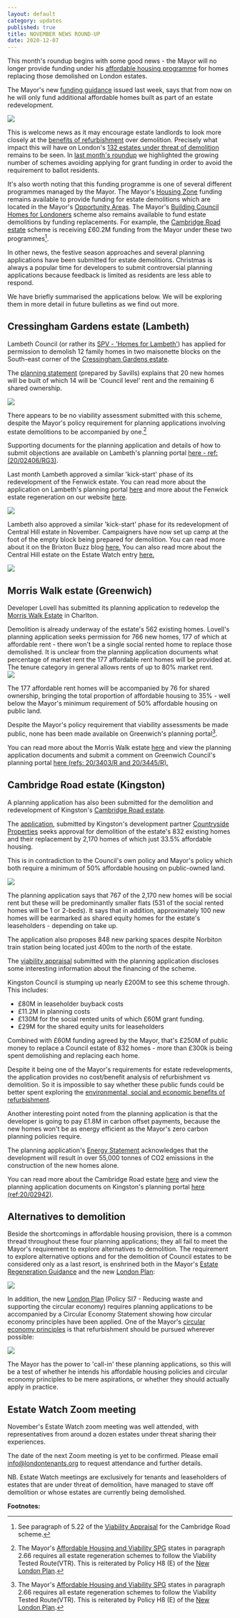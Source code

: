 ```yaml
---
layout: default
category: updates
published: true 
title: NOVEMBER NEWS ROUND-UP
date: 2020-12-07
---
```

This month's roundup begins with some good news - the Mayor will no longer provide funding under his [affordable housing programme](https://www.london.gov.uk/what-we-do/housing-and-land/increasing-housing-supply/2022-2032-affordable-housing-funding-requirement-london) for homes replacing those demolished on London estates.

The Mayor's new [funding guidance](https://www.london.gov.uk/sites/default/files/201123_homes_for_londoners_-_affordable_homes_programme_2021-2026_-_funding_guidance_fa.pdf) issued last week, says that from now on he will only fund additional affordable homes built as part of an estate redevelopment.

<img src="https://estatewatch.london/images/guidegla.jpg" class="img-fluid rounded img-thumbnail">

This is welcome news as it may encourage estate landlords to look more closely at the [benefits of refurbishment](https://estatewatch.london/refurbishment/) over demolition. Precisely what impact this will have on London's [132 estates under threat of demolition](https://estatewatch.london/underthreat/estatesatrisk/) remains to be seen. In [last month's roundup](https://estatewatch.london/september-news-roundup/) we highlighted the growing number of schemes avoiding applying for grant funding in order to avoid the requirement to ballot residents.

It's also worth noting that this funding programme is one of several different programmes managed by the Mayor. The Mayor's [Housing Zone](https://www.london.gov.uk/what-we-do/housing-and-land/increasing-housing-supply/housing-zones) funding remains available to provide funding for estate demolitions which are located in the Mayor's [Opportunity Areas](https://www.london.gov.uk/what-we-do/planning/implementing-london-plan/opportunity-areas/what-are-opportunity-areas). The Mayor's [Building Council Homes for Londoners](https://www.london.gov.uk/what-we-do/housing-and-land/increasing-housing-supply/building-council-homes-londoners) scheme also remains available to fund estate demolitions by funding replacements. For example, the [Cambridge Road estate](https://estatewatch.london/estates/kingston/cambridgeroad/) scheme is receiving £60.2M funding from the Mayor under these two programmes[^1].

In other news, the festive season approaches and several planning applications have been submitted for estate demolitions. Christmas is always a popular time for developers to submit controversial planning applications because feedback is limited as residents are less able to respond.

We have briefly summarised the applications below. We will be exploring them in more detail in future bulletins as we find out more.

## Cressingham Gardens estate (Lambeth)
Lambeth Council (or rather its [SPV - 'Homes for Lambeth'](https://www.homesforlambeth.co.uk/)) has applied for permission to demolish 12 family homes in two maisonette blocks on the South-east corner of the [Cressingham Gardens estate](https://estatewatch.london/estates/lambeth/cressingham/).

The [planning statement](https://planning.lambeth.gov.uk/online-applications/files/83BAE4274987382EE947282499316D28/pdf/20_02406_RG3-REVISED_PLANNING_STATEMENT-2579279.pdf) (prepared by Savills) explains that 20 new homes will be built of which 14 will be 'Council level' rent and the remaining 6 shared ownership.

<img src="https://estatewatch.london/images/trise.png" class="img-fluid rounded img-thumbnail">

There appears to be no viability assessment submitted with this scheme, despite the Mayor's policy requirement for planning applications involving estate demolitions to be accompanied by one.[^2]

Supporting documents for the planning application and details of how to submit objections are available on Lambeth's planning portal [here - ref:(20/02406/RG3)](https://planning.lambeth.gov.uk/online-applications/applicationDetails.do?activeTab=documents&keyVal=QDRW4MBOGMR00). 

Last month Lambeth approved a similar 'kick-start' phase of its redevelopment of the Fenwick estate. You can read more about the application on Lambeth's planning portal [here](https://moderngov.lambeth.gov.uk/documents/s122755/PAC%20-%20Fenwick%2020-02374-RG3%20FINAL.pdf) and more about the Fenwick estate regeneration on our website [here](https://estatewatch.london/estates/lambeth/fenwick/).

<img src="https://estatewatch.london/images/fwickkick.png" class="img-fluid rounded img-thumbnail">

Lambeth also approved a similar 'kick-start' phase for its redevelopment of Central Hill estate in November. Campaigners have now set up camp at the foot of the empty block being prepared for demolition. You can read more about it on the Brixton Buzz blog [here.](https://www.brixtonbuzz.com/2020/12/campaigners-set-up-camp-to-stop-lambeth-demolishing-truslove-house-on-the-central-hill-estate-photos/) You can also read more about the Central Hill estate on the Estate Watch entry [here.](https://estatewatch.london/estates/lambeth/centrallhill/)

<img src="https://i0.wp.com/www.brixtonbuzz.com/images/central-hill-tents-01.jpg" class="img-fluid rounded img-thumbnail">

## Morris Walk estate (Greenwich)
Developer Lovell has submitted its planning application to redevelop the [Morris Walk Estate](https://estatewatch.london/estates/greenwich/morriswalk/) in Charlton.

Demolition is already underway of the estate's 562 existing homes. Lovell's planning application seeks permission for 766 new homes, 177 of which at affordable rent - there won't be a single social rented home to replace those demolished. It is unclear from the planning application documents what percentage of market rent the 177 affordable rent homes will be provided at. The tenure category in general allows rents of up to 80% market rent.   
<img src="https://estatewatch.london/images/mw2.png" class="img-fluid rounded img-thumbnail">

The 177 affordable rent homes will be accompanied by 76 for shared ownership, bringing the total proportion of affordable housing to 35% - well below the Mayor's minimum requirement of 50% affordable housing on public land.

Despite the Mayor's policy requirement that viability assessments be made public, none has been made available on Greenwich's planning portal[^2].

You can read more about the Morris Walk estate [here](https://estatewatch.london/estates/greenwich/morriswalk/) and view the planning application documents and submit a comment on Greenwich Council's planning portal [here (refs: 20/3403/R and 20/3445/R).](https://planning.royalgreenwich.gov.uk/online-applications/applicationDetails.do?activeTab=documents&keyVal=_GRNW_DCAPR_104919)

## Cambridge Road estate (Kingston)
A planning application has also been submitted for the demolition and redevelopment of Kingston's [Cambridge Road estate](https://estatewatch.london/estates/kingston/cambridgeroad/).

The [application](https://publicaccess.kingston.gov.uk/online-applications/applicationDetails.do?activeTab=documents&keyVal=QK385KNH00H00), submitted by Kingston's development partner [Countryside Properties](https://www.countrysideproperties.com/) seeks approval for demolition of the estate's 832 existing homes and their replacement by 2,170 homes of which just 33.5% affordable housing.

This is in contradiction to the Council's own policy and Mayor's policy which both require a minimum of 50% affordable housing on public-owned land. 

<img src="https://estatewatch.london/images/croadaerial.png" class="img-fluid rounded img-thumbnail">

The planning application says that 767 of the 2,170 new homes will be social rent but these will be predominantly smaller flats (531 of the social rented homes will be 1 or 2-beds). It says that in addition, approximately 100 new homes will be earmarked as shared equity homes for the estate's leaseholders - depending on take up. 

The application also proposes 848 new parking spaces despite Norbiton train station being located just 400m to the north of the estate.

The [viability appraisal](https://publicaccess.kingston.gov.uk/online-applications/files/B700018DECE543EDE307FE31F2767E57/pdf/20_02942_FUL-FINANCIAL_VIABILITY_APPRAISAL_-DEC._2020-4589185.pdf) submitted with the planning application discloses some interesting information about the financing of the scheme.

Kingston Council is stumping up nearly £200M to see this scheme through. This includes:

* £80M in leaseholder buyback costs
* £11.2M in planning costs
* £130M for the social rented units of which £60M grant funding.
* £29M for the shared equity units for leaseholders

Combined with £60M funding agreed by the Mayor, that's £250M of public money to replace a Council estate of 832 homes - more than £300k is being spent demolishing and replacing each home. 

Despite it being one of the Mayor's requirements for estate redevelopments, the application provides no cost/benefit analysis of refurbishment vs demolition. So it is impossible to say whether these public funds could be better spent exploring the [environmental, social and economic benefits of refurbishment](http://estatewatch.london/refurbishment).

Another interesting point noted from the planning application is that the developer is going to pay £1.8M in carbon offset payments, because the new homes won't be as energy efficient as the Mayor's zero carbon planning policies require. 

The planning application's [Energy Statement](https://publicaccess.kingston.gov.uk/online-applications/files/7E2224EA3ACA29219051C7CA067126FF/pdf/20_02942_FUL-CRE_-_ENERGY_STATEMENT_PART_1-4584307.pdf) acknowledges that the development will result in over 55,000 tonnes of CO2 emissions in the construction of the new homes alone. 

You can read more about the Cambridge Road estate [here](https://estatewatch.london/estates/kingston/cambridgeroad/) and view the planning application documents on Kingston's planning portal [here (ref:20/02942)](https://publicaccess.kingston.gov.uk/online-applications/applicationDetails.do?activeTab=documents&keyVal=QK385KNH00H00).

## Alternatives to demolition
Beside the shortcomings in affordable housing provision, there is a common thread throughout these four planning applications; they all fail to meet the Mayor's requirement to explore alternatives to demolition. The requirement to explore alternative options and for the demolition of Council estates to be considered only as a last resort, is enshrined both in the Mayor's [Estate Regeneration Guidance](https://www.london.gov.uk/sites/default/files/better-homes-for-local-people-the-mayors-good-practice-guide-to-estate-regeneration.pdf) and the new [London Plan](https://www.london.gov.uk/sites/default/files/intend_to_publish_-_clean.pdf):

<img src="https://estatewatch.london/images/londplanh8.png" class="img-fluid img-thubnail rounded">

In addition, the new [London Plan](https://www.london.gov.uk/sites/default/files/intend_to_publish_-_clean.pdf) (Policy SI7 - Reducing waste and supporting the circular economy) requires planning applications to be accompanied by a Circular Economy Statement showing how circular economy principles have been applied. One of the Mayor's [circular economy principles](https://www.london.gov.uk/sites/default/files/design_for_a_circular_economy_web.pdf) is that refurbishment should be pursued wherever possible: 

<img src="https://estatewatch.london/images/circular.png" class="img-fluid rounded img-thumbnail">

The Mayor has the power to 'call-in' these planning applications, so this will be a test of whether he intends his affordable housing policies and circular economy principles to be mere aspirations, or whether they should actually apply in practice.


## Estate Watch Zoom meeting
November's Estate Watch zoom meeting was well attended, with representatives from around a dozen estates under threat sharing their experiences. 

The date of the next Zoom meeting is yet to be confirmed. Please email info@londontenants.org to request attendance and further details.

NB. Estate Watch meetings are exclusively for tenants and leaseholders of estates that are under threat of demolition, have managed to stave off demolition or whose estates are currently being demolished.


__Footnotes:__

[^1]: See paragraph of 5.22 of the [Viability Appraisal](https://publicaccess.kingston.gov.uk/online-applications/files/B700018DECE543EDE307FE31F2767E57/pdf/20_02942_FUL-FINANCIAL_VIABILITY_APPRAISAL_-DEC._2020-4589185.pdf) for the Cambridge Road scheme. 

[^2]: The Mayor's [Affordable Housing and Viability SPG](https://www.london.gov.uk/what-we-do/planning/implementing-london-plan/london-plan-guidance-and-spgs/affordable-housing-and-viability-supplementary-planning-guidance-spg) states in paragraph 2.66 requires all estate regeneration schemes to follow the Viability Tested Route(VTR). This is reiterated by Policy H8 (E) of the [New London Plan](https://www.london.gov.uk/sites/default/files/intend_to_publish_-_clean.pdf).


<meta name="twitter:card" content="summary" />
<meta name="twitter:site" content="@LondonTenants" />
<meta name="twitter:creator" content="@justspace7" />
<meta property="og:url" content="https://estatewatch.london/november-news-roundup/" />
<meta property="og:title" content="Estate Watch news roundup - November" />
<meta property="og:description" content="Mayor withdraws funding for demolition replacements and four more planning applications submitted for estate demolitions." />
<meta property="og:image" content="https://estatewatch.london/images/guidegla.jpg" />
